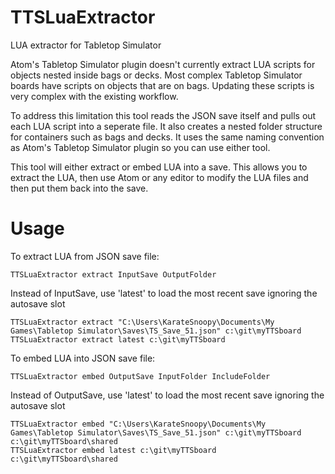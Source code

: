 # TTSLuaExtractor

LUA extractor for Tabletop Simulator

Atom's Tabletop Simulator plugin doesn't currently extract LUA scripts for objects nested inside bags or decks.  Most complex Tabletop Simulator boards have scripts on objects that are on bags.  Updating these scripts is very complex with the existing workflow.

To address this limitation this tool reads the JSON save itself and pulls out each LUA script into a seperate file.  It also creates a nested folder structure for containers such as bags and decks.  It uses the same naming convention as Atom's Tabletop Simulator plugin so you can use either tool.

This tool will either extract or embed LUA into a save.  This allows you to extract the LUA, then use Atom or any editor to modify the LUA files and then put them back into the save.

# Usage

To extract LUA from JSON save file:
```
TTSLuaExtractor extract InputSave OutputFolder
```
Instead of InputSave, use 'latest' to load the most recent save ignoring the autosave slot
```
TTSLuaExtractor extract "C:\Users\KarateSnoopy\Documents\My Games\Tabletop Simulator\Saves\TS_Save_51.json" c:\git\myTTSboard
TTSLuaExtractor extract latest c:\git\myTTSboard
```


To embed LUA into JSON save file:
```
TTSLuaExtractor embed OutputSave InputFolder IncludeFolder
```
Instead of OutputSave, use 'latest' to load the most recent save ignoring the autosave slot
```
TTSLuaExtractor embed "C:\Users\KarateSnoopy\Documents\My Games\Tabletop Simulator\Saves\TS_Save_51.json" c:\git\myTTSboard c:\git\myTTSboard\shared
TTSLuaExtractor embed latest c:\git\myTTSboard c:\git\myTTSboard\shared
```
